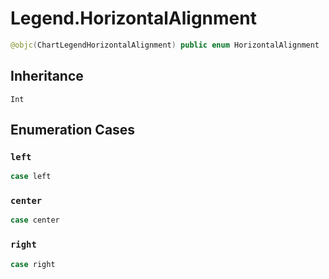 # Legend.HorizontalAlignment

``` swift
@objc(ChartLegendHorizontalAlignment) public enum HorizontalAlignment
```

## Inheritance

`Int`

## Enumeration Cases

### `left`

``` swift
case left
```

### `center`

``` swift
case center
```

### `right`

``` swift
case right
```
